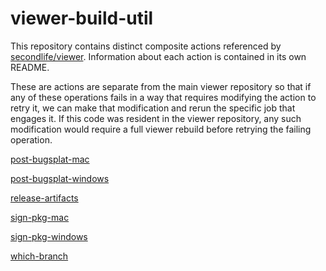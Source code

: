 # viewer-build-util

This repository contains distinct composite actions referenced by
[secondlife/viewer](https://github.com/secondlife/viewer). Information about
each action is contained in its own README.

These are actions are separate from the main viewer repository so that if any
of these operations fails in a way that requires modifying the action to retry
it, we can make that modification and rerun the specific job that engages it.
If this code was resident in the viewer repository, any such modification
would require a full viewer rebuild before retrying the failing operation.

[post-bugsplat-mac](post-bugsplat-mac/README.md)

[post-bugsplat-windows](post-bugsplat-windows/README.md)

[release-artifacts](release-artifacts/README.md)

[sign-pkg-mac](sign-pkg-mac/README.md)

[sign-pkg-windows](sign-pkg-windows/README.md)

[which-branch](which-branch/README.md)
